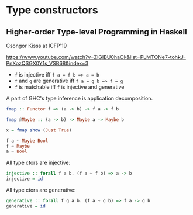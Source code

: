 # Type constructors

## Higher-order Type-level Programming in Haskell
Csongor Kisss at ICFP'19

https://www.youtube.com/watch?v=ZiGIBU0haOk&list=PLMTONe7-tohkJ-PnXozQSGX0Y1s_VSB68&index=3



- `f` is injective           iff `f a = f b => a = b`
- `f` and `g` are generative iff `f a = g b => f = g`
- `f` is matchable           iff `f` is injective and generative


A part of GHC's type inference is application decomposition.

```hs
fmap :: Functor f => (a -> b) -> f a -> f b

fmap @Maybe :: (a -> b) -> Maybe a -> Maybe b

x = fmap show (Just True)

f a ~ Maybe Bool
f ~ Maybe
a ~ Bool
```

All type ctors are injective:

```hs
injective :: forall f a b. (f a ~ f b) => a -> b
injective = id
```

All type ctors are generative:

```hs
generative :: forall f g a b. (f a ~ g b) => f a -> g b
generative = id
```
